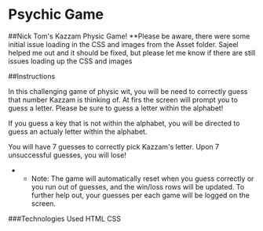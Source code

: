 # Psychic Game

##Nick Tom's Kazzam Physic Game!
**Please be aware, there were some initial issue loading in the CSS and images from the Asset folder. Sajeel helped me out and it should be fixed, but please let me know if there are still issues loading up the CSS and images

##Instructions

In this challenging game of physic wit, you will be need to correctly guess that number Kazzam is thinking of. At firs the screen will prompt you to guess a letter. Please be sure to guess a letter within the alphabet!

If you guess a key that is not within the alphabet, you will be directed to guess an actualy letter within the alphabet.

You will have 7 guesses to correctly pick Kazzam's letter. Upon 7 unsuccessful guesses, you will lose! 

* * Note: The game will automatically reset when you guess correctly or you run out of guesses, and the win/loss rows will be updated. To further help out, your guesses per each game will be logged on the screen.

###Technologies Used
HTML
CSS




